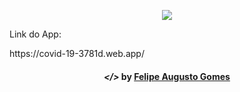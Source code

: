 
<p align="center"><img src="covid-19/src/img/image.d7265326.png"></p>
<p>Link do App: <br>
<p>https://covid-19-3781d.web.app/ 
  
<h4 align="center">
  <em>&lt;/&gt;</em> by <a href="https://github.com/gmxfelipe" target="_blank">Felipe Augusto Gomes</a>
</h4>
